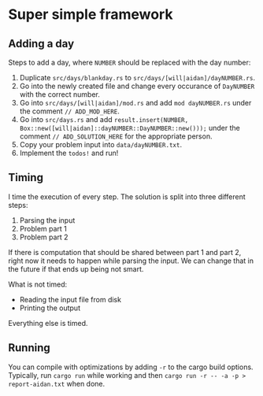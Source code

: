 # Super simple framework

## Adding a day

Steps to add a day, where `NUMBER` should be replaced with the day number:
1. Duplicate `src/days/blankday.rs` to `src/days/[will|aidan]/dayNUMBER.rs`.
2. Go into the newly created file and change every occurance of `DayNUMBER` with the correct number.
3. Go into `src/days/[will|aidan]/mod.rs` and add `mod dayNUMBER.rs` under the comment `// ADD_MOD_HERE`.
4. Go into `src/days.rs` and add `result.insert(NUMBER, Box::new([will|aidan]::dayNUMBER::DayNUMBER::new()));` under the comment `// ADD_SOLUTION_HERE` for the appropriate person.
5. Copy your problem input into `data/dayNUMBER.txt`.
6. Implement the `todos!` and run!

## Timing

I time the execution of every step. The solution is split into three different steps:
1. Parsing the input
2. Problem part 1
3. Problem part 2

If there is computation that should be shared between part 1 and part 2, right now it needs to happen while parsing the input.
We can change that in the future if that ends up being not smart.

What is not timed:
- Reading the input file from disk
- Printing the output

Everything else is timed.

## Running

You can compile with optimizations by adding `-r` to the cargo build options. Typically, run `cargo run` while working and then `cargo run -r -- -a -p > report-aidan.txt` when done.
